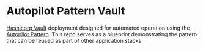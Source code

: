 # Autopilot Pattern Vault

[Hashicorp Vault](https://www.vaultproject.io) deployment designed for automated operation using the [Autopilot Pattern](http://autopilotpattern.io/). This repo serves as a blueprint demonstrating the pattern that can be reused as part of other application stacks.
